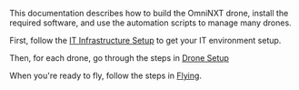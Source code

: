 <!-- TODO: Add some pictures -->

This documentation describes how to build the OmniNXT drone, install the required software, and use the automation scripts to manage many drones. 

First, follow the [IT Infrastructure Setup](infra-setup.md) to get your IT environment setup. 

Then, for each drone, go through the steps in [Drone Setup](drone-setup.md)

When you're ready to fly, follow the steps in [Flying](flying.md). 


